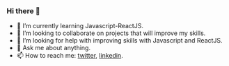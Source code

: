 ### Hi there 👋
- 🌱 I’m currently learning Javascript-ReactJS.
- 👯 I’m looking to collaborate on projects that will improve my skills.
- 🤔 I’m looking for help with improving skills with Javascript and ReactJS.
- 💬 Ask me about anything. 
- 📫 How to reach me: [twitter](https://twitter.com/ugurkiymetli), [linkedin](https://www.linkedin.com/in/ugurkiymetli/).
<!--
**ugurkiymetli/ugurkiymetli** is a ✨ _special_ ✨ repository because its `README.md` (this file) appears on your GitHub profile.

Here are some ideas to get you started:

- 🔭 I’m currently working on ...
- 🌱 I’m currently learning ...
- 👯 I’m looking to collaborate on ...
- 🤔 I’m looking for help with ...
- 💬 Ask me about ...
- 📫 How to reach me: ...
- 😄 Pronouns: ...
- ⚡ Fun fact: ...
-->
